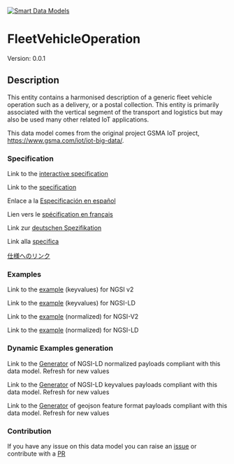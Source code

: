 [![Smart Data Models](https://smartdatamodels.org/wp-content/uploads/2022/01/SmartDataModels_logo.png "Logo")](https://smartdatamodels.org)
# FleetVehicleOperation
Version: 0.0.1

## Description 

This entity contains a harmonised description of a generic fleet vehicle operation such as a delivery, or a postal collection. This entity is primarily associated with the vertical segment of the transport and logistics but may also be used many other related IoT applications.

This data model comes from the original project GSMA IoT project, https://www.gsma.com/iot/iot-big-data/.
### Specification

Link to the [interactive specification](https://swagger.lab.fiware.org/?url=https://smart-data-models.github.io/dataModel.Transportation/FleetVehicleOperation/swagger.yaml)

Link to the [specification](https://github.com/smart-data-models/dataModel.Transportation/blob/master/FleetVehicleOperation/doc/spec.md)

Enlace a la [Especificación en español](https://github.com/smart-data-models/dataModel.Transportation/blob/master/FleetVehicleOperation/doc/spec_ES.md)

Lien vers le [spécification en français](https://github.com/smart-data-models/dataModel.Transportation/blob/master/FleetVehicleOperation/doc/spec_FR.md)

Link zur [deutschen Spezifikation](https://github.com/smart-data-models/dataModel.Transportation/blob/master/FleetVehicleOperation/doc/spec_DE.md)

Link alla [specifica](https://github.com/smart-data-models/dataModel.Transportation/blob/master/FleetVehicleOperation/doc/spec_IT.md)

[仕様へのリンク](https://github.com/smart-data-models/dataModel.Transportation/blob/master/FleetVehicleOperation/doc/spec_JA.md)
### Examples

Link to the [example](https://smart-data-models.github.io/dataModel.Transportation/FleetVehicleOperation/examples/example.json) (keyvalues) for NGSI v2

Link to the [example](https://smart-data-models.github.io/dataModel.Transportation/FleetVehicleOperation/examples/example.jsonld) (keyvalues) for NGSI-LD

Link to the [example](https://smart-data-models.github.io/dataModel.Transportation/FleetVehicleOperation/examples/example-normalized.json) (normalized) for NGSI-V2

Link to the [example](https://smart-data-models.github.io/dataModel.Transportation/FleetVehicleOperation/examples/example-normalized.jsonld) (normalized) for NGSI-LD
### Dynamic Examples generation

Link to the [Generator](https://smartdatamodels.org/extra/ngsi-ld_generator.php?schemaUrl=https://raw.githubusercontent.com/smart-data-models/dataModel.Transportation/master/FleetVehicleOperation/schema.json&email=info@smartdatamodels.org) of NGSI-LD normalized payloads compliant with this data model. Refresh for new values

Link to the [Generator](https://smartdatamodels.org/extra/ngsi-ld_generator_keyvalues.php?schemaUrl=https://raw.githubusercontent.com/smart-data-models/dataModel.Transportation/master/FleetVehicleOperation/schema.json&email=info@smartdatamodels.org) of NGSI-LD keyvalues payloads compliant with this data model. Refresh for new values

Link to the [Generator](https://smartdatamodels.org/extra/geojson_features_generator.php?schemaUrl=https://raw.githubusercontent.com/smart-data-models/dataModel.Transportation/master/FleetVehicleOperation/schema.json&email=info@smartdatamodels.org) of geojson feature format payloads compliant with this data model. Refresh for new values
### Contribution

 If you have any issue on this data model you can raise an [issue](https://github.com/smart-data-models/dataModel.Transportation/issues)  or contribute with a [PR](https://github.com/smart-data-models/dataModel.Transportation/pulls)